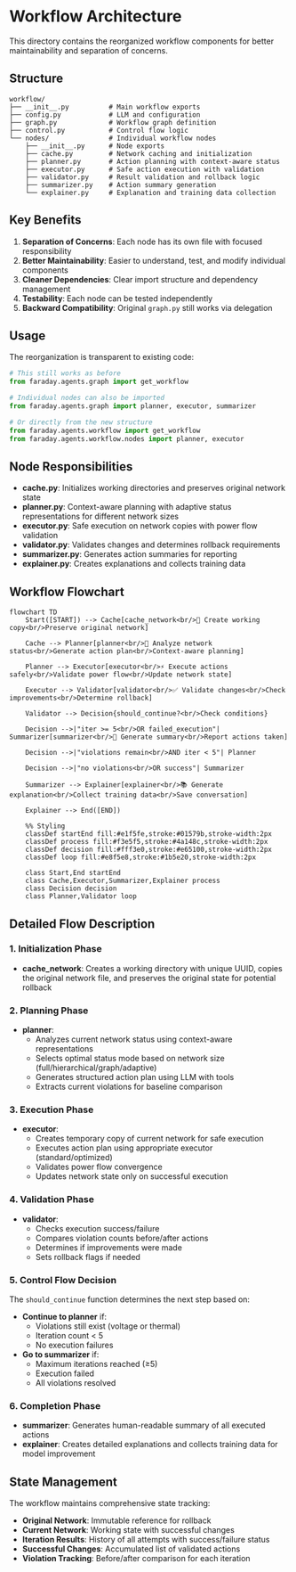 # Workflow Architecture

This directory contains the reorganized workflow components for better maintainability and separation of concerns.

## Structure

```
workflow/
├── __init__.py          # Main workflow exports
├── config.py            # LLM and configuration
├── graph.py             # Workflow graph definition
├── control.py           # Control flow logic
└── nodes/               # Individual workflow nodes
    ├── __init__.py      # Node exports
    ├── cache.py         # Network caching and initialization
    ├── planner.py       # Action planning with context-aware status
    ├── executor.py      # Safe action execution with validation
    ├── validator.py     # Result validation and rollback logic
    ├── summarizer.py    # Action summary generation
    └── explainer.py     # Explanation and training data collection
```

## Key Benefits

1. **Separation of Concerns**: Each node has its own file with focused responsibility
2. **Better Maintainability**: Easier to understand, test, and modify individual components
3. **Cleaner Dependencies**: Clear import structure and dependency management
4. **Testability**: Each node can be tested independently
5. **Backward Compatibility**: Original `graph.py` still works via delegation

## Usage

The reorganization is transparent to existing code:

```python
# This still works as before
from faraday.agents.graph import get_workflow

# Individual nodes can also be imported
from faraday.agents.graph import planner, executor, summarizer

# Or directly from the new structure
from faraday.agents.workflow import get_workflow
from faraday.agents.workflow.nodes import planner, executor
```

## Node Responsibilities

- **cache.py**: Initializes working directories and preserves original network state
- **planner.py**: Context-aware planning with adaptive status representations for different network sizes
- **executor.py**: Safe execution on network copies with power flow validation
- **validator.py**: Validates changes and determines rollback requirements
- **summarizer.py**: Generates action summaries for reporting
- **explainer.py**: Creates explanations and collects training data

## Workflow Flowchart

```mermaid
flowchart TD
    Start([START]) --> Cache[cache_network<br/>📁 Create working copy<br/>Preserve original network]
    
    Cache --> Planner[planner<br/>🧠 Analyze network status<br/>Generate action plan<br/>Context-aware planning]
    
    Planner --> Executor[executor<br/>⚡ Execute actions safely<br/>Validate power flow<br/>Update network state]
    
    Executor --> Validator[validator<br/>✅ Validate changes<br/>Check improvements<br/>Determine rollback]
    
    Validator --> Decision{should_continue?<br/>Check conditions}
    
    Decision -->|"iter >= 5<br/>OR failed_execution"| Summarizer[summarizer<br/>📝 Generate summary<br/>Report actions taken]
    
    Decision -->|"violations remain<br/>AND iter < 5"| Planner
    
    Decision -->|"no violations<br/>OR success"| Summarizer
    
    Summarizer --> Explainer[explainer<br/>📚 Generate explanation<br/>Collect training data<br/>Save conversation]
    
    Explainer --> End([END])
    
    %% Styling
    classDef startEnd fill:#e1f5fe,stroke:#01579b,stroke-width:2px
    classDef process fill:#f3e5f5,stroke:#4a148c,stroke-width:2px
    classDef decision fill:#fff3e0,stroke:#e65100,stroke-width:2px
    classDef loop fill:#e8f5e8,stroke:#1b5e20,stroke-width:2px
    
    class Start,End startEnd
    class Cache,Executor,Summarizer,Explainer process
    class Decision decision
    class Planner,Validator loop
```

## Detailed Flow Description

### 1. **Initialization Phase**
- **cache_network**: Creates a working directory with unique UUID, copies the original network file, and preserves the original state for potential rollback

### 2. **Planning Phase** 
- **planner**: 
  - Analyzes current network status using context-aware representations
  - Selects optimal status mode based on network size (full/hierarchical/graph/adaptive)
  - Generates structured action plan using LLM with tools
  - Extracts current violations for baseline comparison

### 3. **Execution Phase**
- **executor**:
  - Creates temporary copy of current network for safe execution
  - Executes action plan using appropriate executor (standard/optimized)
  - Validates power flow convergence
  - Updates network state only on successful execution

### 4. **Validation Phase**
- **validator**:
  - Checks execution success/failure
  - Compares violation counts before/after actions
  - Determines if improvements were made
  - Sets rollback flags if needed

### 5. **Control Flow Decision**
The `should_continue` function determines the next step based on:
- **Continue to planner** if:
  - Violations still exist (voltage or thermal)
  - Iteration count < 5
  - No execution failures
- **Go to summarizer** if:
  - Maximum iterations reached (≥5)
  - Execution failed
  - All violations resolved

### 6. **Completion Phase**
- **summarizer**: Generates human-readable summary of all executed actions
- **explainer**: Creates detailed explanations and collects training data for model improvement

## State Management

The workflow maintains comprehensive state tracking:
- **Original Network**: Immutable reference for rollback
- **Current Network**: Working state with successful changes
- **Iteration Results**: History of all attempts with success/failure status
- **Successful Changes**: Accumulated list of validated actions
- **Violation Tracking**: Before/after comparison for each iteration